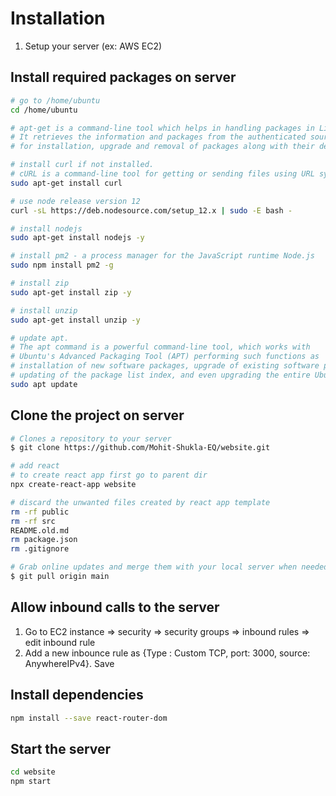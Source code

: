 # Installation
1. Setup your server (ex: AWS EC2)

## Install required packages on server
```sh
# go to /home/ubuntu
cd /home/ubuntu

# apt-get is a command-line tool which helps in handling packages in Linux. 
# It retrieves the information and packages from the authenticated sources 
# for installation, upgrade and removal of packages along with their dependencies.

# install curl if not installed. 
# cURL is a command-line tool for getting or sending files using URL syntax. 
sudo apt-get install curl

# use node release version 12
curl -sL https://deb.nodesource.com/setup_12.x | sudo -E bash -

# install nodejs
sudo apt-get install nodejs -y

# install pm2 - a process manager for the JavaScript runtime Node.js
sudo npm install pm2 -g

# install zip
sudo apt-get install zip -y

# install unzip
sudo apt-get install unzip -y

# update apt. 
# The apt command is a powerful command-line tool, which works with 
# Ubuntu's Advanced Packaging Tool (APT) performing such functions as 
# installation of new software packages, upgrade of existing software packages, 
# updating of the package list index, and even upgrading the entire Ubuntu system.
sudo apt update

```

## Clone the project on server
```sh
# Clones a repository to your server
$ git clone https://github.com/Mohit-Shukla-EQ/website.git

# add react
# to create react app first go to parent dir 
npx create-react-app website

# discard the unwanted files created by react app template
rm -rf public
rm -rf src
README.old.md 
rm package.json 
rm .gitignore

# Grab online updates and merge them with your local server when needed
$ git pull origin main

```

## Allow inbound calls to the server
1. Go to EC2 instance => security => security groups => inbound rules => edit inbound rule
1. Add a new inbounce rule as {Type : Custom TCP, port: 3000, source: AnywhereIPv4}. Save

## Install dependencies
```sh
npm install --save react-router-dom

```

## Start the server
```sh
cd website
npm start
```
